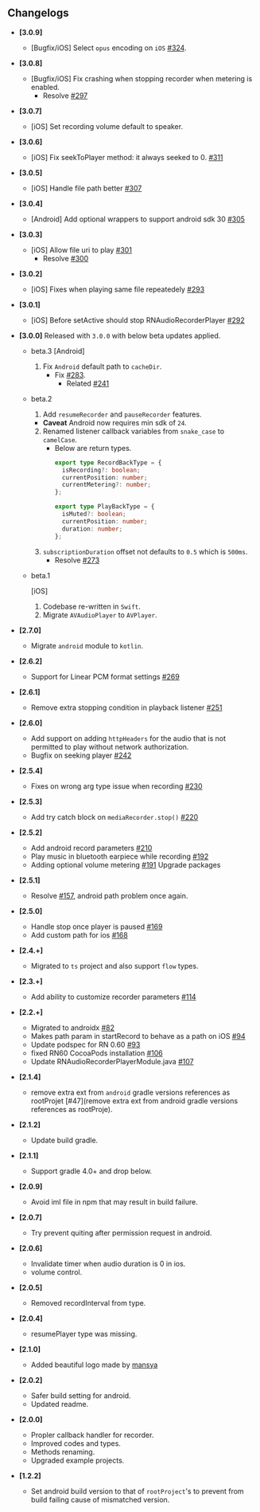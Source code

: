 ## Changelogs
- **[3.0.9]**
  - [Bugfix/iOS] Select `opus` encoding on `iOS` [#324](https://github.com/hyochan/react-native-audio-recorder-player/pull/324).

- **[3.0.8]**
  - [Bugfix/iOS] Fix crashing when stopping recorder when metering is enabled.
     - Resolve [#297](https://github.com/hyochan/react-native-audio-recorder-player/issues/297)

- **[3.0.7]**
  - [iOS] Set recording volume default to speaker.

- **[3.0.6]**
  - [iOS] Fix seekToPlayer method: it always seeked to 0. [#311](https://github.com/hyochan/react-native-audio-recorder-player/pull/311)

- **[3.0.5]**
  - [iOS] Handle file path better [#307](https://github.com/hyochan/react-native-audio-recorder-player/pull/307)

- **[3.0.4]**
  - [Android] Add optional wrappers to support android sdk 30 [#305](https://github.com/hyochan/react-native-audio-recorder-player/pull/305)

- **[3.0.3]**
  - [iOS] Allow file uri to play [#301](https://github.com/hyochan/react-native-audio-recorder-player/pull/301)
     * Resolve [#300](https://github.com/hyochan/react-native-audio-recorder-player/issue/300)

- **[3.0.2]**
  - [iOS] Fixes when playing same file repeatedely [#293](https://github.com/hyochan/react-native-audio-recorder-player/pull/293)

- **[3.0.1]**
  - [iOS] Before setActive should stop RNAudioRecorderPlayer [#292](https://github.com/hyochan/react-native-audio-recorder-player/commit/d761de160be2b7241a2d511d02b69abecd1ca1d7)

- **[3.0.0]**
  Released with `3.0.0` with below beta updates applied.

  - beta.3
    [Android]
    1. Fix `Android` default path to `cacheDir`.
       * Fix [#283](https://github.com/hyochan/react-native-audio-recorder-player/issues/283).
         - Related [#241](https://github.com/hyochan/react-native-audio-recorder-player/issues/283)
 
  - beta.2
    1. Add `resumeRecorder` and `pauseRecorder` features.
      - **Caveat**
        Android now requires min sdk of `24`.
    2. Renamed listener callback variables from `snake_case` to `camelCase`.
       * Below are return types.
         ```ts
         export type RecordBackType = {
           isRecording?: boolean;
           currentPosition: number;
           currentMetering?: number;
         };

         export type PlayBackType = {
           isMuted?: boolean;
           currentPosition: number;
           duration: number;
         };
         ```
    3. `subscriptionDuration` offset not defaults to `0.5` which is `500ms`.
       * Resolve [#273](https://github.com/hyochan/react-native-audio-recorder-player/issues/273)
       
  - beta.1

    [iOS]
    1. Codebase re-written in `Swift`.
    2. Migrate `AVAudioPlayer` to `AVPlayer`.

- **[2.7.0]**
  - Migrate `android` module to `kotlin`.
- **[2.6.2]**
  - Support for Linear PCM format settings [#269](https://github.com/dooboolab/react-native-audio-recorder-player/pull/269)
- **[2.6.1]**
  - Remove extra stopping condition in playback listener [#251](https://github.com/dooboolab/react-native-audio-recorder-player/pull/251)
- **[2.6.0]**
  - Add support on adding `httpHeaders` for the audio that is not permitted to play without network authorization.
  - Bugfix on seeking player [#242](https://github.com/dooboolab/react-native-audio-recorder-player/pull/242)
- **[2.5.4]**
  - Fixes on wrong arg type issue when recording [#230](https://github.com/dooboolab/react-native-audio-recorder-player/issues/230)
- **[2.5.3]**
  - Add try catch block on `mediaRecorder.stop()` [#220](https://github.com/dooboolab/react-native-audio-recorder-player/pull/220)
- **[2.5.2]**
  - Add android record parameters [#210](dooboolab/react-native-audio-recorder-player/issues/210)
  - Play music in bluetooth earpiece while recording [#192](dooboolab/react-native-audio-recorder-player/issues/192)
  - Adding optional volume metering [#191](dooboolab/react-native-audio-recorder-player/issues/191)
   Upgrade packages
- **[2.5.1]**
  - Resolve [#157](https://github.com/dooboolab/react-native-audio-recorder-player/issues/157), android path problem once again.
- **[2.5.0]**
  - Handle stop once player is paused [#169](https://github.com/dooboolab/react-native-audio-recorder-player/pull/169)
  - Add custom path for ios [#168](https://github.com/dooboolab/react-native-audio-recorder-player/pull/168)
- **[2.4.+]**
  - Migrated to `ts` project and also support `flow` types.
- **[2.3.+]**
  - Add ability to customize recorder parameters [#114](https://github.com/dooboolab/react-native-audio-recorder-player/pull/114)
- **[2.2.+]**
  - Migrated to androidx [#82](https://github.com/dooboolab/react-native-audio-recorder-player/pull/82)
  - Makes path param in startRecord to behave as a path on iOS [#94](https://github.com/dooboolab/react-native-audio-recorder-player/pull/94)
  - Update podspec for RN 0.60 [#93](https://github.com/dooboolab/react-native-audio-recorder-player/pull/93)
  - fixed RN60 CocoaPods installation [#106](https://github.com/dooboolab/react-native-audio-recorder-player/pull/106)
  - Update RNAudioRecorderPlayerModule.java [#107](https://github.com/dooboolab/react-native-audio-recorder-player/pull/107)
- **[2.1.4]**
  - remove extra ext from `android` gradle versions references as rootProjet [#47](remove extra ext from android gradle versions references as rootProje).
- **[2.1.2]**
  - Update build gradle.
- **[2.1.1]**
  - Support gradle 4.0+ and drop below.
- **[2.0.9]**
  - Avoid iml file in npm that may result in build failure.
- **[2.0.7]**
  - Try prevent quiting after permission request in android.
- **[2.0.6]**
  - Invalidate timer when audio duration is 0 in ios.
  - volume control.
- **[2.0.5]**
  - Removed recordInterval from type.
- **[2.0.4]**
  - resumePlayer type was missing.
- **[2.1.0]**
  - Added beautiful logo made by [mansya](mansya)
- **[2.0.2]**
  - Safer build setting for android.
  - Updated readme.
- **[2.0.0]**
  - Propler callback handler for recorder.
  - Improved codes and types.
  - Methods renaming.
  - Upgraded example projects.
- **[1.2.2]**
  - Set android build version to that of `rootProject`'s to prevent from build failing cause of mismatched version.
